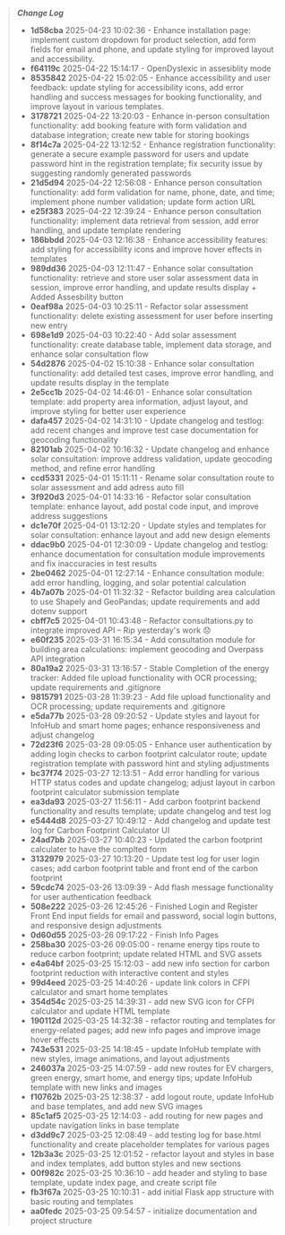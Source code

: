 > ***Change Log***
> - **1d58cba** 2025-04-23 10:02:36 - Enhance installation page: implement custom dropdown for product selection, add form fields for email and phone, and update styling for improved layout and accessibility.
> - **f64119c** 2025-04-22 15:14:17 - OpenDyslexic in assesiblity mode
> - **8535842** 2025-04-22 15:02:05 - Enhance accessibility and user feedback: update styling for accessibility icons, add error handling and success messages for booking functionality, and improve layout in various templates.
> - **3178721** 2025-04-22 13:20:03 - Enhance in-person consultation functionality: add booking feature with form validation and database integration; create new table for storing bookings
> - **8f14c7a** 2025-04-22 13:12:52 - Enhance registration functionality: generate a secure example password for users and update password hint in the registration template; fix security issue by suggesting randomly generated passwords
> - **21d5d94** 2025-04-22 12:56:08 - Enhance person consultation functionality: add form validation for name, phone, date, and time; implement phone number validation; update form action URL
> - **e25f383** 2025-04-22 12:39:24 - Enhance person consultation functionality: implement data retrieval from session, add error handling, and update template rendering
> - **186bbdd** 2025-04-03 12:16:38 - Enhance accessibility features: add styling for accessibility icons and improve hover effects in templates
> - **989dd36** 2025-04-03 12:11:47 - Enhance solar consultation functionality: retrieve and store user solar assessment data in session, improve error handling, and update results display + Added Assesbility button
> - **0eaf98a** 2025-04-03 10:25:11 - Refactor solar assessment functionality: delete existing assessment for user before inserting new entry
> - **698e1d9** 2025-04-03 10:22:40 - Add solar assessment functionality: create database table, implement data storage, and enhance solar consultation flow
> - **54d2876** 2025-04-02 15:10:38 - Enhance solar consultation functionality: add detailed test cases, improve error handling, and update results display in the template
> - **2e5cc1b** 2025-04-02 14:46:01 - Enhance solar consultation template: add property area information, adjust layout, and improve styling for better user experience
> - **dafa457** 2025-04-02 14:31:10 - Update changelog and testlog: add recent changes and improve test case documentation for geocoding functionality
> - **82101ab** 2025-04-02 10:16:32 - Update changelog and enhance solar consultation: improve address validation, update geocoding method, and refine error handling
> - **ccd5331** 2025-04-01 15:11:11 - Rename solar consultation route to solar assessment and add adress auto fill
> - **3f920d3** 2025-04-01 14:33:16 - Refactor solar consultation template: enhance layout, add postal code input, and improve address suggestions
> - **dc1e70f** 2025-04-01 13:12:20 - Update styles and templates for solar consultation: enhance layout and add new design elements
> - **ddac9b0** 2025-04-01 12:30:09 - Update changelog and testlog: enhance documentation for consultation module improvements and fix inaccuracies in test results
> - **2be0462** 2025-04-01 12:27:14 - Enhance consultation module: add error handling, logging, and solar potential calculation
> - **4b7a07b** 2025-04-01 11:32:32 - Refactor building area calculation to use Shapely and GeoPandas; update requirements and add dotenv support
> - **cbff7c5** 2025-04-01 10:43:48 - Refactor consultations.py to integrate improved API – Rip yesterday's work 😞
> - **e60f235** 2025-03-31 16:15:34 - Add consultation module for building area calculations: implement geocoding and Overpass API integration
> - **80a19a2** 2025-03-31 13:16:57 - Stable Completion of the energy tracker: Added file upload functionality with OCR processing; update requirements and .gitignore
> - **9815791** 2025-03-28 11:39:23 - Add file upload functionality and OCR processing; update requirements and .gitignore
> - **e5da77b** 2025-03-28 09:20:52 - Update styles and layout for InfoHub and smart home pages; enhance responsiveness and adjust changelog
> - **72d23f6** 2025-03-28 09:05:05 - Enhance user authentication by adding login checks to carbon footprint calculator route; update registration template with password hint and styling adjustments
> - **bc37f74** 2025-03-27 12:13:51 - Add error handling for various HTTP status codes and update changelog; adjust layout in carbon footprint calculator submission template
> - **ea3da93** 2025-03-27 11:56:11 - Add carbon footprint backend functionality and results template; update changelog and test log
> - **e5444d8** 2025-03-27 10:49:12 - Add changelog and update test log for Carbon Footprint Calculator UI
> - **24ad7bb** 2025-03-27 10:40:23 - Updated the carbon footprint calculater to have the complted form
> - **3132979** 2025-03-27 10:13:20 - Update test log for user login cases; add carbon footprint table and front end of the carbon footprint
> - **59cdc74** 2025-03-26 13:09:39 - Add flash message functionality for user authentication feedback
> - **508e222** 2025-03-26 12:45:26 - Finished Login and Register Front End input fields for email and password, social login buttons, and responsive design adjustments
> - **0d60d55** 2025-03-26 09:17:22 - Finish Info Pages
> - **258ba30** 2025-03-26 09:05:00 - rename energy tips route to reduce carbon footprint; update related HTML and SVG assets
> - **e4a64bf** 2025-03-25 15:12:03 - add new info section for carbon footprint reduction with interactive content and styles
> - **99d4eed** 2025-03-25 14:40:26 - update link colors in CFPI calculator and smart home templates
> - **354d54c** 2025-03-25 14:39:31 - add new SVG icon for CFPI calculator and update HTML template
> - **190112d** 2025-03-25 14:32:38 - refactor routing and templates for energy-related pages; add new info pages and improve image hover effects
> - **743e531** 2025-03-25 14:18:45 - update InfoHub template with new styles, image animations, and layout adjustments
> - **246037a** 2025-03-25 14:07:59 - add new routes for EV chargers, green energy, smart home, and energy tips; update InfoHub template with new links and images
> - **f10762b** 2025-03-25 12:38:37 - add logout route, update InfoHub and base templates, and add new SVG images
> - **85c1af5** 2025-03-25 12:14:03 - add routing for new pages and update navigation links in base template
> - **d3dd9c7** 2025-03-25 12:08:49 - add testing log for base.html functionality and create placeholder templates for various pages
> - **12b3a3c** 2025-03-25 12:01:52 - refactor layout and styles in base and index templates, add button styles and new sections
> - **00f982c** 2025-03-25 10:36:10 - add header and styling to base template, update index page, and create script file
> - **fb3f67a** 2025-03-25 10:10:31 - add initial Flask app structure with basic routing and templates
> - **aa0fedc** 2025-03-25 09:54:57 - initialize documentation and project structure